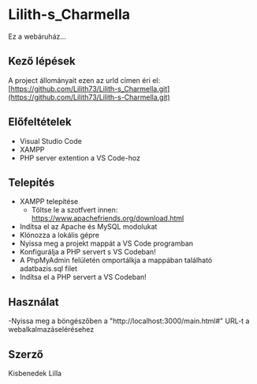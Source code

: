 # Lilith-s_Charmella
Ez a webáruház...

## Kező lépések 
A project állományait ezen az urld címen éri el:
[https://github.com/Lilith73/Lilith-s_Charmella.git](https://github.com/Lilith73/Lilith-s-Charmella.git)

## Előfeltételek
- Visual Studio Code
- XAMPP
- PHP server extention a VS Code-hoz

## Telepítés
- XAMPP telepítése
  - Töltse le a szotfvert innen: https://www.apachefriends.org/download.html
- Indítsa el az Apache és MySQL modolukat
- Klónozza a lokális gépre
- Nyissa meg a projekt mappát a VS Code programban
- Konfigurálja a PHP servert s VS Codeban!
- A PhpMyAdmin felületén omportálkja a mappában található adatbazis.sql filet
- Indítsa el a PHP servert a VS Codeban!

## Használat
-Nyissa meg a böngészőben a "http://localhost:3000/main.html#" URL-t a webalkalmazáselérésehez

## Szerző
Kisbenedek Lilla
